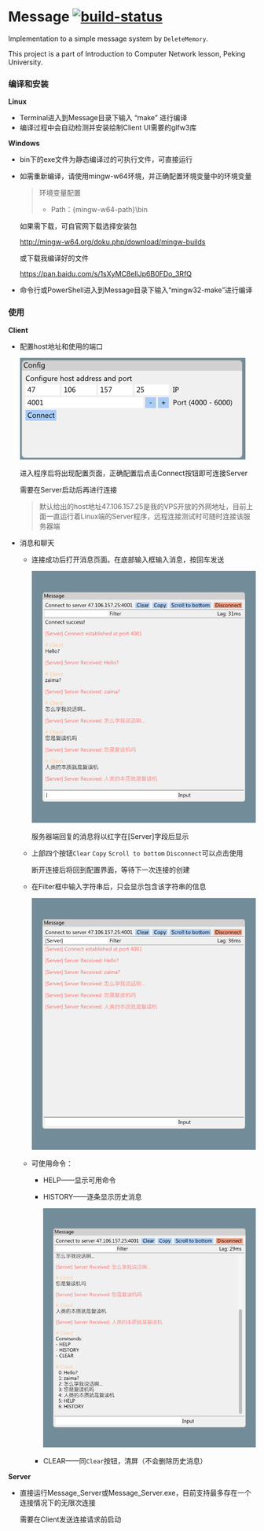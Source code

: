 # Message [![build-status](https://travis-ci.org/DeleteMemoryyy/Message.svg?branch=master)](https://travis-ci.org/DeleteMemoryyy/Message)

Implementation to a simple message system by `DeleteMemory`.

This project is a part of Introduction to  Computer Network lesson, Peking University.

### 编译和安装

**Linux**

- Terminal进入到Message目录下输入 “make” 进行编译
- 编译过程中会自动检测并安装绘制Client UI需要的glfw3库

**Windows**

- bin下的exe文件为静态编译过的可执行文件，可直接运行

- 如需重新编译，请使用mingw-w64环境，并正确配置环境变量中的环境变量

  > 环境变量配置
  >
  > - Path：{mingw-w64-path}\bin

  如果需下载，可自官网下载选择安装包

  http://mingw-w64.org/doku.php/download/mingw-builds

  或下载我编译好的文件

  https://pan.baidu.com/s/1sXyMC8ellJp6B0FDo_3RfQ

- 命令行或PowerShell进入到Message目录下输入“mingw32-make”进行编译

### 使用

**Client**

- 配置host地址和使用的端口

  ![img1](img/img1.png)

  进入程序后将出现配置页面，正确配置后点击Connect按钮即可连接Server

  需要在Server启动后再进行连接

  > 默认给出的host地址47.106.157.25是我的VPS开放的外网地址，目前上面一直运行着Linux端的Server程序，远程连接测试时可随时连接该服务器端

- 消息和聊天

  - 连接成功后打开消息页面。在底部输入框输入消息，按回车发送

    ![img1](img/img2.png)

    服务器端回复的消息将以红字在[Server]字段后显示

  - 上部四个按钮`Clear` `Copy` `Scroll to bottom` `Disconnect`可以点击使用

    断开连接后将回到配置界面，等待下一次连接的创建

  - 在Filter框中输入字符串后，只会显示包含该字符串的信息

    ![img3](img/img3.png)

  - 可使用命令：

    - HELP——显示可用命令

    - HISTORY——逐条显示历史消息

      ![img4](img/img4.png)

    - CLEAR——同`Clear`按钮，清屏（不会删除历史消息）

**Server**

- 直接运行Message_Server或Message_Server.exe，目前支持最多存在一个连接情况下的无限次连接

  需要在Client发送连接请求前启动
